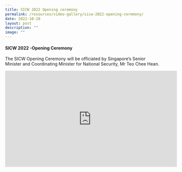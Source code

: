 ```yaml
---
title: SICW 2022 Opening ceremony
permalink: /resources/video-gallery/sicw-2022-opening-ceremony/
date: 2022-10-28
layout: post
description: ""
image: ""
---
```

#### **SICW 2022 -Opening Ceremony**

The SICW Opening Ceremony will be officiated by Singapore’s Senior Minister and Coordinating Minister for National Security, Mr Teo Chee Hean.

<iframe allowfullscreen="" allow="accelerometer; autoplay; clipboard-write; encrypted-media; gyroscope; picture-in-picture; web-share" frameborder="0" title="YouTube video player" src="https://www.youtube.com/embed/K582VHwAcI8" height="315" width="560"></iframe>
